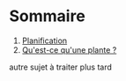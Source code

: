 # Sommaire

1. [Planification](./planification.md)
1. [Qu'est-ce qu'une plante ?](./une-plante.md)

autre sujet à traiter plus tard

